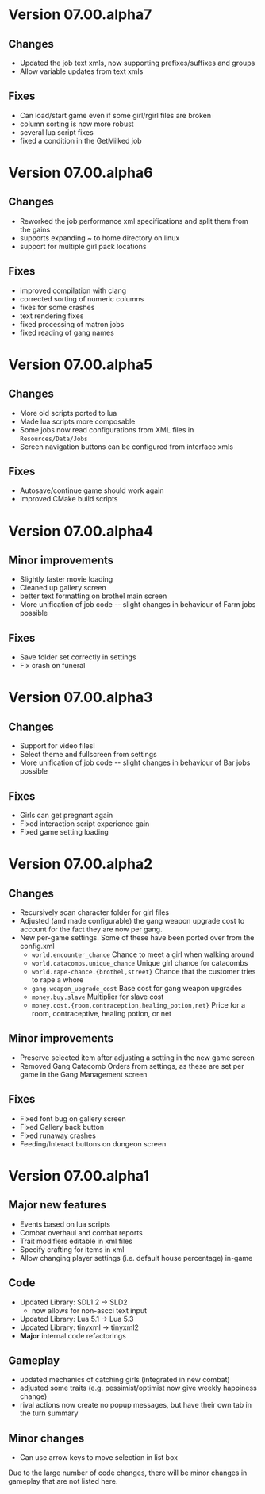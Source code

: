 # Version 07.00.alpha7

## Changes
* Updated the job text xmls, now supporting prefixes/suffixes and groups
* Allow variable updates from text xmls

## Fixes
* Can load/start game even if some girl/rgirl files are broken
* column sorting is now more robust
* several lua script fixes
* fixed a condition in the GetMilked job

# Version 07.00.alpha6
## Changes
* Reworked the job performance xml specifications and split them from the gains
* supports expanding ~ to home directory on linux
* support for multiple girl pack locations

## Fixes
* improved compilation with clang
* corrected sorting of numeric columns
* fixes for some crashes
* text rendering fixes
* fixed processing of matron jobs
* fixed reading of gang names


# Version 07.00.alpha5
## Changes
* More old scripts ported to lua
* Made lua scripts more composable
* Some jobs now read configurations from XML files in `Resources/Data/Jobs`
* Screen navigation buttons can be configured from interface xmls

## Fixes
* Autosave/continue game should work again
* Improved CMake build scripts

# Version 07.00.alpha4

## Minor improvements
* Slightly faster movie loading
* Cleaned up gallery screen
* better text formatting on brothel main screen
* More unification of job code -- slight changes in behaviour of Farm jobs possible

## Fixes
* Save folder set correctly in settings
* Fix crash on funeral


# Version 07.00.alpha3
## Changes
* Support for video files!
* Select theme and fullscreen from settings
* More unification of job code -- slight changes in behaviour of Bar jobs possible

## Fixes
* Girls can get pregnant again
* Fixed interaction script experience gain
* Fixed game setting loading


# Version 07.00.alpha2
## Changes
* Recursively scan character folder for girl files
* Adjusted (and made configurable) the gang weapon upgrade cost to account for the fact they
are now per gang.
* New per-game settings. Some of these have been ported over from the config.xml
  * `world.encounter_chance`    Chance to meet a girl when walking around
  * `world.catacombs.unique_chance` Unique girl chance for catacombs
  * `world.rape-chance.{brothel,street}` Chance that the customer tries to rape a whore 
  * `gang.weapon_upgrade_cost`  Base cost for gang weapon upgrades
  * `money.buy.slave` Multiplier for slave cost
  * `money.cost.{room,contraception,healing_potion,net}` Price for a room, contraceptive, healing potion, or net


## Minor improvements
* Preserve selected item after adjusting a setting in the new game screen
* Removed Gang Catacomb Orders from settings, as these are set per game in the Gang Management screen

## Fixes
* Fixed font bug on gallery screen
* Fixed Gallery back button
* Fixed runaway crashes
* Feeding/Interact buttons on dungeon screen


# Version 07.00.alpha1
## Major new features
* Events based on lua scripts
* Combat overhaul and combat reports
* Trait modifiers editable in xml files
* Specify crafting for items in xml
* Allow changing player settings (i.e. default house percentage) in-game

## Code
* Updated Library: SDL1.2 -> SLD2
  - now allows for non-ascci text input
* Updated Library: Lua 5.1 -> Lua 5.3
* Updated Library: tinyxml -> tinyxml2
* **Major** internal code refactorings

## Gameplay
* updated mechanics of catching girls (integrated in new combat)
* adjusted some traits (e.g. pessimist/optimist now give weekly happiness change)
* rival actions now create no popup messages, but have their own tab in the turn summary

## Minor changes
* Can use arrow keys to move selection in list box


Due to the large number of code changes, there will be minor changes in 
gameplay that are not listed here.
